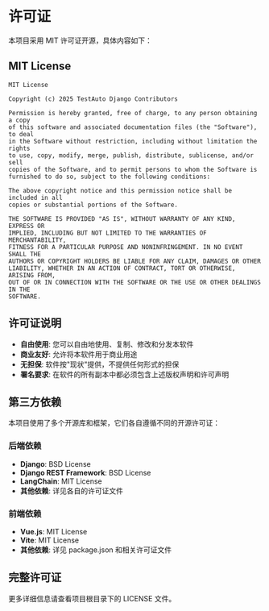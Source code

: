 # 许可证

本项目采用 MIT 许可证开源，具体内容如下：

## MIT License

```
MIT License

Copyright (c) 2025 TestAuto Django Contributors

Permission is hereby granted, free of charge, to any person obtaining a copy
of this software and associated documentation files (the "Software"), to deal
in the Software without restriction, including without limitation the rights
to use, copy, modify, merge, publish, distribute, sublicense, and/or sell
copies of the Software, and to permit persons to whom the Software is
furnished to do so, subject to the following conditions:

The above copyright notice and this permission notice shall be included in all
copies or substantial portions of the Software.

THE SOFTWARE IS PROVIDED "AS IS", WITHOUT WARRANTY OF ANY KIND, EXPRESS OR
IMPLIED, INCLUDING BUT NOT LIMITED TO THE WARRANTIES OF MERCHANTABILITY,
FITNESS FOR A PARTICULAR PURPOSE AND NONINFRINGEMENT. IN NO EVENT SHALL THE
AUTHORS OR COPYRIGHT HOLDERS BE LIABLE FOR ANY CLAIM, DAMAGES OR OTHER
LIABILITY, WHETHER IN AN ACTION OF CONTRACT, TORT OR OTHERWISE, ARISING FROM,
OUT OF OR IN CONNECTION WITH THE SOFTWARE OR THE USE OR OTHER DEALINGS IN THE
SOFTWARE.
```

## 许可证说明

- **自由使用**: 您可以自由地使用、复制、修改和分发本软件
- **商业友好**: 允许将本软件用于商业用途
- **无担保**: 软件按"现状"提供，不提供任何形式的担保
- **署名要求**: 在软件的所有副本中都必须包含上述版权声明和许可声明

## 第三方依赖

本项目使用了多个开源库和框架，它们各自遵循不同的开源许可证：

### 后端依赖
- **Django**: BSD License
- **Django REST Framework**: BSD License
- **LangChain**: MIT License
- **其他依赖**: 详见各自的许可证文件

### 前端依赖
- **Vue.js**: MIT License
- **Vite**: MIT License
- **其他依赖**: 详见 package.json 和相关许可证文件

## 完整许可证

更多详细信息请查看项目根目录下的 LICENSE 文件。